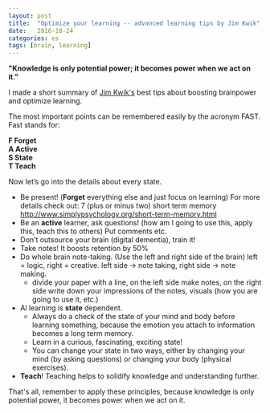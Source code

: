 ```yaml
---
layout: post
title:  "Optimize your learning -- advanced learning tips by Jim Kwik"
date:   2016-10-24
categories: es
tags: [brain, learning]
---
```


**"Knowledge is only potential power; it becomes power when we act on it."**

I made a short summary of [Jim Kwik's](https://kwiklearning.com/about/) best tips about boosting brainpower and optimize learning.

The most important points can be remembered easily by the acronym FAST. Fast stands for:

**F Forget  
A Active  
S State  
T Teach**  
<!--more-->

Now let’s go into the details about every state.

- Be present!  (**Forget** everything else and just focus on learning) For more details check out:  7 (plus or minus two) short term memory http://www.simplypsychology.org/short-term-memory.html
- Be an **active** learner, ask questions!  (how am I going to use this, apply this, teach this to others) Put comments etc.
- Don’t outsource your brain (digital dementia), train it!
- Take notes! It boosts retention by 50%
- Do whole brain note-taking. (Use the left and right side of the brain) left = logic, right = creative. left side -> note taking, right side -> note making.
    - divide your paper with a line, on the left side make notes, on the right side write down your impressions of the notes, visuals (how you are going to use it, etc.)
- Al learning is **state** dependent.
    - Always do a check of the state of your mind and body before learning something, because the emotion you attach to information becomes a long term memory.
    - Learn in a curious, fascinating, exciting state!
    - You can change your state in two ways, either by changing your mind (by asking questions) or changing your body (physical exercises).
- **Teach**! Teaching helps to solidify knowledge and understanding further.


That's all, remember to apply these principles, because knowledge is only potential power, it becomes power when we act on it.
